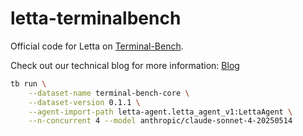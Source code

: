 # letta-terminalbench
Official code for Letta on [Terminal-Bench](https://www.tbench.ai/news/announcement). 

Check out our technical blog for more information: [Blog](https://www.letta.com/blog/terminal-bench)

```bash
tb run \
    --dataset-name terminal-bench-core \
    --dataset-version 0.1.1 \
    --agent-import-path letta-agent.letta_agent_v1:LettaAgent \
    --n-concurrent 4 --model anthropic/claude-sonnet-4-20250514 
```
